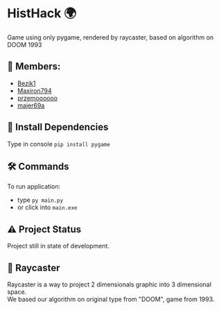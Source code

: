 # HistHack :earth_africa:
Game using only pygame, rendered by raycaster, based on algorithm on DOOM 1993

 ## 👥 Members:
 * [Bezik1](https://github.com/Bezik1)
 * [Maxiron794](https://github.com/Maxiron794)
 * [przemoooooo](https://github.com/przemoooooo)
 * [majer69a](https://github.com/majer69a)

## :dart: Install Dependencies
Type in console `pip install pygame`

## :hammer_and_wrench: Commands
To run application:
* type `py main.py`
* or click into `main.exe`

## :warning: Project Status
Project still in state of development.

## :movie_camera: Raycaster
Raycaster is a way to project 2 dimensionals graphic into 3 dimensional space. \
We based our algorithm on original type from "DOOM", game from 1993.
